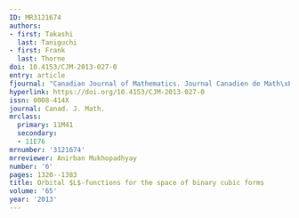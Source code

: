 ```yaml
---
ID: MR3121674
authors:
- first: Takashi
  last: Taniguchi
- first: Frank
  last: Thorne
doi: 10.4153/CJM-2013-027-0
entry: article
fjournal: "Canadian Journal of Mathematics. Journal Canadien de Math\xE9matiques"
hyperlink: https://doi.org/10.4153/CJM-2013-027-0
issn: 0008-414X
journal: Canad. J. Math.
mrclass:
  primary: 11M41
  secondary:
  - 11E76
mrnumber: '3121674'
mrreviewer: Anirban Mukhopadhyay
number: '6'
pages: 1320--1383
title: Orbital $L$-functions for the space of binary cubic forms
volume: '65'
year: '2013'
---
```

